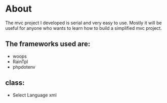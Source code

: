 # About
The mvc project I developed is serial and very easy to use. Mostly it will be useful for anyone who wants to learn how to build a simplified mvc project.

## The frameworks used are:
- woops
- RainTpl
- phpdotenv

## class:
- Select Language xml
